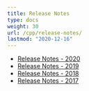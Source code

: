 ```yaml
---
title: Release Notes
type: docs
weight: 30
url: /cpp/release-notes/
lastmod: "2020-12-16"
---
```


- [Release Notes - 2020](/pdf/cpp/release-notes-2020/)
- [Release Notes - 2019](/pdf/cpp/release-notes-2019/)
- [Release Notes - 2018](/pdf/cpp/release-notes-2018/)
- [Release Notes - 2017](/pdf/cpp/release-notes-2017/)
